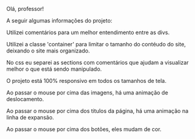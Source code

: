 Olá, professor!

A seguir algumas informações do projeto:

Utilizei comentários para um melhor entendimento entre as divs. 

Utilizei a classe 'container' para limitar o tamanho do contéudo do site, deixando o site mais organizado.

No css eu separei as sections com comentários que ajudam a visualizar melhor o que está sendo manipulado.

O projeto está 100% responsivo em todos os tamanhos de tela.

Ao passar o mouse por cima das imagens, há uma animação de deslocamento.

Ao passar o mouse por cima dos titulos da página, há uma animação na linha de expansão.

Ao passar o mouse por cima dos botões, eles mudam de cor.
